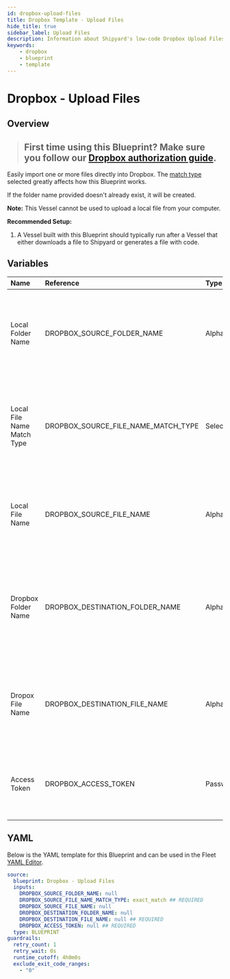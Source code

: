 ```yaml
---
id: dropbox-upload-files
title: Dropbox Template - Upload Files
hide_title: true
sidebar_label: Upload Files
description: Information about Shipyard's low-code Dropbox Upload Files blueprint. Easily import one or more files directly into your Dropbox account.
keywords:
    - dropbox
    - blueprint
    - template
---
```


# Dropbox - Upload Files

## Overview

> ## **First time using this Blueprint? Make sure you follow our [Dropbox authorization guide](https://www.shipyardapp.com/docs/blueprint-library/dropbox/dropbox-authorization/)**.

Easily import one or more files directly into Dropbox. The [match type](https://www.shipyardapp.com/docs/reference/blueprint-library/match-type/) selected greatly affects how this Blueprint works.

If the folder name provided doesn't already exist, it will be created.

**Note:** This Vessel cannot be used to upload a local file from your computer.

**Recommended Setup:**

1. A Vessel built with this Blueprint should typically run after a Vessel that either downloads a file to Shipyard or generates a file with code. 




## Variables

| Name                       | Reference                           | Type         | Required           | Default       | Options                                                                | Description                                                                                                          |
|:---------------------------|:------------------------------------|:-------------|:-------------------|:--------------|:-----------------------------------------------------------------------|:---------------------------------------------------------------------------------------------------------------------|
| Local Folder Name          | DROPBOX_SOURCE_FOLDER_NAME          | Alphanumeric | :heavy_minus_sign: | -             | -                                                                      | Name of the local folder on Shipyard to upload the target file from. If left blank, will look in the home directory. |
| Local File Name Match Type | DROPBOX_SOURCE_FILE_NAME_MATCH_TYPE | Select       | :white_check_mark: | `exact_match` | Exact Match: `exact_match`<br></br><br></br>Regex Match: `regex_match` | Determines if the text in "Local File Name" will look for one file with exact match, or multiple files using regex.  |
| Local File Name            | DROPBOX_SOURCE_FILE_NAME            | Alphanumeric | :heavy_minus_sign: | -             | -                                                                      | Name of the target file on Shipyard. Can be regex if "Match Type" is set accordingly.                                |
| Dropbox Folder Name        | DROPBOX_DESTINATION_FOLDER_NAME     | Alphanumeric | :heavy_minus_sign: | -             | -                                                                      | Folder where the file(s) should be uploaded. Leaving blank will place the file in the root directory of Dropbox.     |
| Dropox File Name           | DROPBOX_DESTINATION_FILE_NAME       | Alphanumeric | :white_check_mark: | -             | -                                                                      | What to name the file(s) being uploaded to Dropbox. If left blank, defaults to the original file name(s).            |
| Access Token               | DROPBOX_ACCESS_TOKEN                | Password     | :white_check_mark: | -             | -                                                                      | Access token, with no expiration, to access your Dropbox files.                                                      |


## YAML

Below is the YAML template for this Blueprint and can be used in the Fleet [YAML Editor](../../reference/fleets/yaml-editor.md).

```yaml
source:
  blueprint: Dropbox - Upload Files
  inputs:
    DROPBOX_SOURCE_FOLDER_NAME: null 
    DROPBOX_SOURCE_FILE_NAME_MATCH_TYPE: exact_match ## REQUIRED
    DROPBOX_SOURCE_FILE_NAME: null 
    DROPBOX_DESTINATION_FOLDER_NAME: null 
    DROPBOX_DESTINATION_FILE_NAME: null ## REQUIRED
    DROPBOX_ACCESS_TOKEN: null ## REQUIRED
  type: BLUEPRINT
guardrails:
  retry_count: 1
  retry_wait: 0s
  runtime_cutoff: 4h0m0s
  exclude_exit_code_ranges:
    - "0"
```
